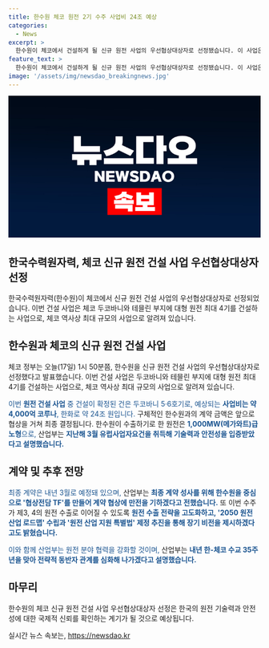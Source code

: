 ```yaml
---
title: 한수원 체코 원전 2기 수주 사업비 24조 예상
categories:
  - News
excerpt: >
  한수원이 체코에서 건설하게 될 신규 원전 사업의 우선협상대상자로 선정됐습니다. 이 사업은 최대 4기의 대형 원전을 건설하는 규모로, 총 사업비는 약 24조 원으로 예상됩니다. 건설이 확정된 두코바니 5·6호기의 예상 사업비는 약 4,000억 코루나입니다. 한수원은 환경에 최적화된 1,000MW급의 노형 원전을 수출할 예정이며, 최종 계약은 내년 3월로 예정돼 있습니다. 이와 함께 산업부는 한-체코 수교 35주년을 맞아 전략적 동반자 관계를 강화할 예정이라고 밝혔습니다. (종합)
feature_text: >
  한수원이 체코에서 건설하게 될 신규 원전 사업의 우선협상대상자로 선정됐습니다. 이 사업은 최대 4기의 대형 원전을 건설하는 규모로, 총 사업비는 약 24조 원으로 예상됩니다. 건설이 확정된 두코바니 5·6호기의 예상 사업비는 약 4,000억 코루나입니다. 한수원은 환경에 최적화된 1,000MW급의 노형 원전을 수출할 예정이며, 최종 계약은 내년 3월로 예정돼 있습니다. 이와 함께 산업부는 한-체코 수교 35주년을 맞아 전략적 동반자 관계를 강화할 예정이라고 밝혔습니다. (종합)
image: '/assets/img/newsdao_breakingnews.jpg'
---
```


<p><img src="/assets/img/newsdao_breakingnews.jpg" alt="koreaapp 속보" /></p>

<h2>한국수력원자력, 체코 신규 원전 건설 사업 우선협상대상자 선정</h2>

<p data-ke-size="size16">한국수력원자력(한수원)이 체코에서 신규 원전 건설 사업의 우선협상대상자로 선정되었습니다. 이번 건설 사업은 체코 두코바니와 테믈린 부지에 대형 원전 최대 4기를 건설하는 사업으로, 체코 역사상 최대 규모의 사업으로 알려져 있습니다.</p>

<h2 data-ke-size="size26">한수원과 체코의 신규 원전 건설 사업</h2>

<p>체코 정부는 오늘(17일) 1시 50분쯤, 한수원을 신규 원전 건설 사업의 우선협상대상자로 선정했다고 발표했습니다. 이번 건설 사업은 두코바니와 테믈린 부지에 대형 원전 최대 4기를 건설하는 사업으로, 체코 역사상 최대 규모의 사업으로 알려져 있습니다.</p>

<p><span style="color: #1a5490;">이번 <b>원전 건설 사업</b> 중 건설이 확정된 건은 두코바니 5·6호기로,</span> <span style="color: #1a5490;">예상되는 <b>사업비는 약 4,000억 코루나</b>, 한화로 약 24조 원입니다.</span> 구체적인 한수원과의 계약 금액은 앞으로 협상을 거쳐 최종 결정됩니다. 한수원이 수출하기로 한 원전은 <span style="color: #1a5490;"><b>1,000MW(메가와트)급 노형</b>으로,</span> 산업부는 <span style="color: #1a5490;"><b>지난해 3월 유럽사업자요건을 취득해 기술력과 안전성을 입증받았다고 설명했습니다.</b></span></p>

<h2 data-ke-size="size26">계약 및 추후 전망</h2>

<p><span style="color: #1a5490;">최종 계약은 내년 3월로 예정돼 있으며,</span> 산업부는 <span style="color: #1a5490;"><b>최종 계약 성사를 위해 한수원을 중심으로 '협상전담 TF'를 만들어 계약 협상에 만전을 기하겠다고 전했습니다.</b></span> 또 이번 수주가 제3, 4의 원전 수출로 이어질 수 있도록 <span style="color: #1a5490;"><b>원전 수출 전략을 고도화하고, '2050 원전 산업 로드맵' 수립과 '원전 산업 지원 특별법' 제정 추진을 통해 장기 비전을 제시하겠다고도 밝혔습니다.</b></span></p>

<p><span style="color: #1a5490;">이와 함께 산업부는 원전 분야 협력을 강화할 것이며,</span> 산업부는 <span style="color: #1a5490;"><b>내년 한-체코 수교 35주년을 맞아 전략적 동반자 관계를 심화해 나가겠다고 설명했습니다.</b></span></p>

<h2 data-ke-size="size26">마무리</h2>

<p>한수원의 체코 신규 원전 건설 사업 우선협상대상자 선정은 한국의 원전 기술력과 안전성에 대한 국제적 신뢰를 확인하는 계기가 될 것으로 예상됩니다.</p>
실시간 뉴스 속보는, <a href="https://newsdao.kr" rel="dofollow">https://newsdao.kr</a>


